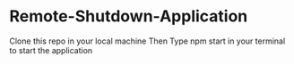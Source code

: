 # Remote-Shutdown-Application
Clone this repo in your local machine Then Type npm start in your terminal to start the application